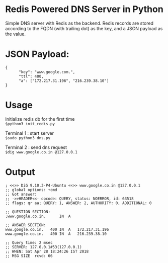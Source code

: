 # Redis Powered DNS Server in Python

Simple DNS server with Redis as the backend. Redis records are stored according to the FQDN (with trailing dot) as the key, and a JSON payload as the value.

# JSON Payload:
```
{
      "key": "www.google.com.",  
      "ttl": 400,
      "a": ["172.217.31.196", "216.239.38.10"]
}
```

# Usage 

Initialize redis db for the first time <br>
```$python3 init_redis.py```

Terminal 1 : start server <br>
```$sudo python3 dns.py```

Terminal 2 : send dns request <br>
```$dig www.google.co.in @127.0.0.1```

# Output 
```
; <<>> DiG 9.10.3-P4-Ubuntu <<>> www.google.co.in @127.0.0.1
;; global options: +cmd
;; Got answer:
;; ->>HEADER<<- opcode: QUERY, status: NOERROR, id: 63518
;; flags: qr aa; QUERY: 1, ANSWER: 2, AUTHORITY: 0, ADDITIONAL: 0

;; QUESTION SECTION:
;www.google.co.in.		IN	A

;; ANSWER SECTION:
www.google.co.in.	400	IN	A	172.217.31.196
www.google.co.in.	400	IN	A	216.239.38.10

;; Query time: 2 msec
;; SERVER: 127.0.0.1#53(127.0.0.1)
;; WHEN: Sat Apr 28 18:24:26 IST 2018
;; MSG SIZE  rcvd: 66
```

